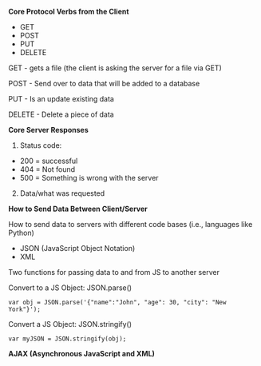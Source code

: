 **Core Protocol Verbs from the Client**

- GET
- POST
- PUT
- DELETE

GET - gets a file (the client is asking the server for a file via GET)

POST - Send over to data that will be added to a database

PUT - Is an update existing data

DELETE - Delete a piece of data

**Core Server Responses**

1) Status code:

- 200 = successful
- 404 = Not found
- 500 = Something is wrong with the server

2. Data/what was requested



**How to Send Data Between Client/Server**

How to send data to servers with different code bases (i.e., languages like Python)

- JSON (JavaScript Object Notation)
- XML

Two functions for passing data to and from JS to another server

Convert to a JS Object: JSON.parse()

`var obj = JSON.parse('{"name":"John", "age": 30, "city": "New York"}');`

Convert a JS Object: JSON.stringify()

`var myJSON = JSON.stringify(obj);`


**AJAX (Asynchronous JavaScript and XML)**
